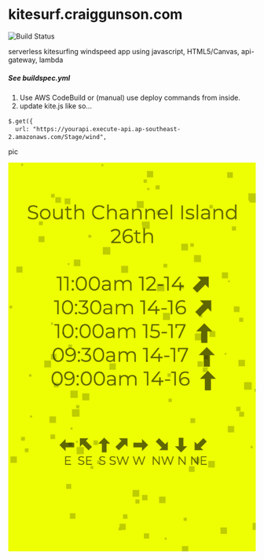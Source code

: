 kitesurf.craiggunson.com
===================



![Build Status](https://codebuild.ap-southeast-2.amazonaws.com/badges?uuid=eyJlbmNyeXB0ZWREYXRhIjoiNlc1VWFVVlIrNzlIQzlFeXppejI0YVkxWFJOamFPVlpwaHFXQ0hJNFJEMzM5LzRlNnRaQ3RtVHpuQkExZGZkbXZNeWVwY1JFQlMxMmNncjdhcEhnaTY4PSIsIml2UGFyYW1ldGVyU3BlYyI6IlZUa1M5TmhncWlkYkNTekciLCJtYXRlcmlhbFNldFNlcmlhbCI6MX0%3D&branch=master)



serverless kitesurfing windspeed app using javascript, HTML5/Canvas, api-gateway, lambda   



##### See buildspec.yml

1. Use AWS CodeBuild or (manual) use deploy commands from inside.
2. update kite.js like so...

```
$.get({
  url: "https://yourapi.execute-api.ap-southeast-2.amazonaws.com/Stage/wind",
```

pic


![Sample](./sample.png)
